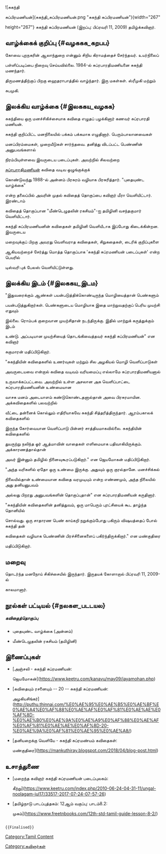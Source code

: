 ![சுகந்தி
சுப்பிரமணியன்](சுகந்தி_சுப்பிரமணியன்.png "சுகந்தி சுப்பிரமணியன்"){width="267"
height="267"} சுகந்தி சுப்பிரமணியன் (இறப்பு: பிப்ரவரி 11, 2009) தமிழ்க்கவிஞர்.

## வாழ்க்கைக் குறிப்பு {#வழககக_கறபப}

கோவை புறநகரின் ஆலாந்துறை என்னும் சிறிய கிராமத்தைச் சேர்ந்தவர். உயர்நிலைப்
பள்ளிப்படிப்பை நிறைவு செய்யவில்லை. 1984-ல் சுப்ரபாரதிமணியனை சுகந்தி மணந்தார்.
திருமணத்திற்குப் பிறகு ஹைதராபாத்தில் வாழ்ந்தார். இரு மகள்கள். ஸ்ரீமுகி மற்றும்
சுபமுகி.

## இலக்கிய வாழ்க்கை {#இலககய_வழகக}

சுகந்தியை ஒரு மனச்சிகிச்சையாக கவிதை எழுதப் பழக்கினார் கணவர் சுப்ரபாரதி மணியன்.
சுகந்தி குறிப்பிட்ட மனநிலையில் பக்கம் பக்கமாக எழுதினார். பெரும்பாலானவைகள்
மனப்பிரம்மைகள், முறையீடுகள் சார்ந்தவை. தனித்து விடப்பட்ட பெண்ணின் அனுபவங்களால்
நிரம்பியுள்ளவை இவருடைய படைப்புகள். அவற்றில் சிலவற்றை
[சுப்ரபாரதிமணியன்](சுப்ரபாரதிமணியன் "wikilink") கவிதை வடிவ ஒழுங்குக்குக்
கொண்டுவந்து 1988-ல் அன்னம் பிரசுரம் வழியாக பிரசுரித்தார். \"புதையுண்ட வாழ்க்கை\"
என்ற தலைப்பில் அவரின் முதல் கவிதைத் தொகுப்பை கவிஞர் மீரா வெளியிட்டார். இரண்டாம்
கவிதைத் தொகுப்பான \"மீண்டெழுதலின் ரகசியம்\"-ஐ தமிழினி வசந்தகுமார் வெளியிட்டார்.
சுகந்தி சுப்பிரமணியனின் கவிதைகள் தமிழினி வெளியீடாக இப்போது கிடைக்கின்றன. இவருடைய
மறைவுக்குப் பிறகு அவரது வெளிவராத கவிதைகள், சிறுகதைகள், டைரிக் குறிப்புகளை
ஆகியவற்றைச் சேர்த்து மொத்த தொகுப்பாக \'சுகந்தி சுப்ரமணியன் படைப்புகள்\' என்ற பெயரில்
டிஸ்வரி புக் பேலஸ் வெளியிட்டுள்ளது.

## இலக்கிய இடம் {#இலககய_இடம}

\"இதுவரைக்கும் ஆண்கள் பயன்படுத்திக்கொண்டிருந்த மொழியைத்தான் பெண்களும்
பயன்படுத்துகிறார்கள். பெண்களுடைய மொழியாக இதை மாற்றுவதற்குப் பெரிய முயற்சி எதுவும்
இல்லை. ரொம்பக் குறைவான முயற்சிதான் நடந்திருக்கு. இதில் மாற்றுக் கருத்துக்கும் இடம்
உண்டு. அப்படியான முயற்சியைத் தொடங்கிவைத்தவர் சுகந்தி சுப்பிரமணியன்\" என கவிஞர்
சுகுமாரன் மதிப்பிடுகிறார்.

\"சுகந்தியின் கவிதைகளில் உணர்வுகள் மற்றும் சில அழகியல் மொழி வெளிப்பாடுகள்
அவருடையவை என்றால் கவிதை வடிவம் வரியமைப்பு எல்லாமே சுப்ரபாரதிமணியனால்
உருவாக்கப்பட்டவை. அவற்றில் உள்ள அசலான அக வெளிப்பாட்டை சுப்ரபாரதிமணியனின் உண்மையான
வாசக மனம் அடையாளம் கண்டுகொண்டதனால்தான் அவை பிரசுரமாயின. அக்கவிதைகளில் பலவற்றில்
வீட்டை தன்னைக் கொல்லும் எதிரியாகவே சுகந்தி சித்தரித்திருந்தார். ஆரம்பகாலக் கவிதைகளில்
இருந்த கோர்வையான வெளிப்பாடு பின்னர் சாத்தியமாகவில்லை. சுகந்தியின் கவிதைகளில்
துயருற்று நலிந்த ஓர் ஆத்மாவின் வாதைகள் எளிமையாக பதிவாகியிருக்கும். அக்காரணத்தால்தான்
அவர் இன்னும் தமிழில் நினைவுகூரப்படுகிறார்.\" என ஜெயமோகன் மதிப்பிடுகிறார்.

\"அந்த வரிகளில் ஏதோ ஒரு உண்மை இருக்கு. அதுவும் ஒரு குரல்தானே. மனச்சிக்கல்
நிலையில்தான் உண்மையான கவிதை வரமுடியும் என்ற எண்ணமும், அந்த நிலையில் அது தனியனுபவம்
அல்லது பிறரது அனுபவங்களின் தொகுப்புதான்\" என சுப்ரபாரதிமணியன் கருதினார்.

\"சுகந்தியின் கவிதைகளின் தனித்துவம், ஒரு மாபெரும் புரட்சியைக் கூட தாழ்ந்த தொனியில்
சொல்வது. ஒரு சாதாரண பெண் காய்கறி நறுக்கும்போது பகிரும் விஷயத்தைப் போல் சுகந்தி தன்
கவிதைகள் வழியாக பெண்ணின் பிரச்சினைகளைப் பகிர்ந்திருக்கிறார்.\" என மண்குதிரை
மதிப்பிடுகிறார்.

## மறைவு

தொடர்ந்த மனநோய் சிகிச்சையில் இருந்தார். இருதயக் கோளாறால் பிப்ரவரி 11, 2009-ல்
காலமானார்.

## நூல்கள் பட்டியல் {#நலகள_படடயல}

##### கவிதைத்தொகுப்பு

-   புதையுண்ட வாழ்க்கை (அன்னம்)
-   மீண்டெழுதலின் ரகசியம் (தமிழினி)

## இணைப்புகள்

-   [அஞ்சலி - சுகந்தி சுப்ரமணியன்:
    ஜெயமோகன்](https://www.keetru.com/kanavu/may09/jayamohan.php)
-   [கவிதையும் ரசனையும் -- 20 -- சுகந்தி சுப்ரமணியன்:
    அழகியசிங்கர்](http://puthu.thinnai.com/%E0%AE%95%E0%AE%B5%E0%AE%BF%E0%AE%A4%E0%AF%88%E0%AE%AF%E0%AF%81%E0%AE%AE%E0%AF%8D-%E0%AE%B0%E0%AE%9A%E0%AE%A9%E0%AF%88%E0%AE%AF%E0%AF%81%E0%AE%AE%E0%AF%8D-20-%E0%AE%9A%E0%AF%81%E0%AE%95%E0%AE%A8/)
-   [தனியறைக்கு வெளியே - சுகந்தி சுப்ரமண்யம் கவிதைகள்:
    மண்குதிரை](https://mankuthiray.blogspot.com/2018/04/blog-post.html)

## உசாத்துணை

-   [மறைந்த கவிஞர் சுகந்தி சுப்ரமணியன் படைப்புலகம்:
    கீற்று](https://www.keetru.com/index.php/2010-06-24-04-31-11/ungal-noolagam-jul17/33517-2017-07-24-07-57-26)
-   [தமிழ்நாடு பாடப்புத்தகம்: 12ஆம் வகுப்பு: பாடம்8.2:
    முகம்](https://www.freetnbooks.com/12th-std-tamil-guide-lesson-8-2/)

```{=mediawiki}
{{Finalised}}
```
[Category:Tamil Content](Category:Tamil_Content "wikilink")
[Category:கவிஞர்கள்](Category:கவிஞர்கள் "wikilink")
